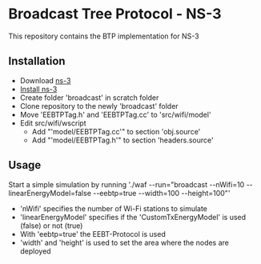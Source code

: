 # Broadcast Tree Protocol - NS-3

This repository contains the BTP implementation for NS-3


## Installation
- Download [ns-3](https://www.nsnam.org/releases/)
- [Install ns-3](https://www.nsnam.org/wiki/Installation)
- Create folder 'broadcast' in scratch folder
- Clone repository to the newly 'broadcast' folder
- Move 'EEBTPTag.h' and 'EEBTPTag.cc' to 'src/wifi/model'
- Edit src/wifi/wscript
  - Add "'model/EEBTPTag.cc'" to section 'obj.source'
  - Add "'model/EEBTPTag.h'" to section 'headers.source'


## Usage
Start a simple simulation by running './waf --run="broadcast --nWifi=10 --linearEnergyModel=false --eebtp=true --width=100 --height=100"'

- 'nWifi' specifies the number of Wi-Fi stations to simulate
- 'linearEnergyModel' specifies if the 'CustomTxEnergyModel' is used (false) or not (true)
- With 'eebtp=true' the EEBT-Protocol is used
- 'width' and 'height' is used to set the area where the nodes are deployed
